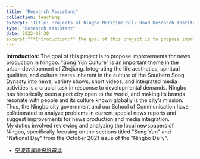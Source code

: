 ```yaml
---
title: "Research Assistant"
collection: teaching
excerpt: 'Title: Projects of Ningbo Maritime Silk Road Research Institute (20YJA790079)'
type: "Research assistant"
date: 2022-09-30
excerpt:"**Introduction:** The goal of this project is to propose improvements for news production in Ningbo. "Song Yun Culture" is an important theme in the urban development of Zhejiang. Integrating the life aesthetics, spiritual qualities, and cultural tastes inherent in the culture of the Southern Song Dynasty into news, variety shows, short videos, and integrated media activities is a crucial task in response to developmental demands. Ningbo has historically been a port city open to the world, and making its brands resonate with people and its culture known globally is the city’s mission. Thus, the Ningbo city government and our School of Communication have collaborated to analyze problems in current special news reports and suggest improvements for news production and media integration. <br>My duties involved reviewing and analyzing the local newspapers of Ningbo, specifically focusing on the sections titled "Song Yun" and "National Day" from the October 2021 issue of the "Ningbo Daily".<br>"
---
```


**Introduction:** The goal of this project is to propose improvements for news production in Ningbo. "Song Yun Culture" is an important theme in the urban development of Zhejiang. Integrating the life aesthetics, spiritual qualities, and cultural tastes inherent in the culture of the Southern Song Dynasty into news, variety shows, short videos, and integrated media activities is a crucial task in response to developmental demands. Ningbo has historically been a port city open to the world, and making its brands resonate with people and its culture known globally is the city’s mission. Thus, the Ningbo city government and our School of Communication have collaborated to analyze problems in current special news reports and suggest improvements for news production and media integration. <br>My duties involved reviewing and analyzing the local newspapers of Ningbo, specifically focusing on the sections titled "Song Yun" and "National Day" from the October 2021 issue of the "Ningbo Daily".<br>

* [宁波市属地报纸审读](http://academicpages.github.io/files/浙江万里学院横向科研·宁波市属地报纸审读（HX2021115）.pdf)<br>

